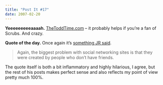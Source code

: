 ```yaml
---
title: "Post It #17"
date: 2007-02-20
---
```


**Yeeeeeeeeeaaaah.** [TheToddTime.com][1] – it probably helps if you’re a fan of Scrubs. And crazy.

**Quote of the day.** Once again it’s [something JR said][2].

> Again, the biggest problem with social networking sites is that they were created by people who don’t have friends.

The quote itself is both a bit inflammatory and highly hilarious, I agree, but the rest of his posts makes perfect sense and also reflects my point of view pretty much 100%.

[1]: http://thetoddtime.com/
[2]: http://blog.unitedheroes.net/archives/p/2452/anti-social-networking-pt-mmclxvii4-beta/

